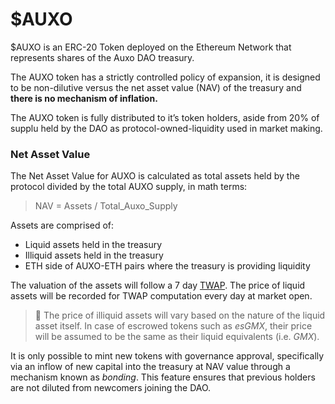 # $AUXO

$AUXO is an ERC-20 Token deployed on the Ethereum Network that represents shares of the Auxo DAO treasury.

The AUXO token has a strictly controlled policy of expansion, it is designed to be non-dilutive versus the net asset value (NAV) of the treasury and **there is no mechanism of inflation.**

The AUXO token is fully distributed to it’s token holders, aside from 20% of supplu held by the DAO as protocol-owned-liquidity used in market making.

### Net Asset Value

The Net Asset Value for AUXO is calculated as total assets held by the protocol divided by the total AUXO supply, in math terms:

> NAV = Assets / Total\_Auxo\_Supply

Assets are comprised of:

* Liquid assets held in the treasury
* Illiquid assets held in the treasury
* ETH side of AUXO-ETH pairs where the treasury is providing liquidity

The valuation of the assets will follow a 7 day [TWAP](https://en.wikipedia.org/wiki/Time-weighted\_average\_price). The price of liquid assets will be recorded for TWAP computation every day at market open.

> 📝 The price of illiquid assets will vary based on the nature of the liquid asset itself. In case of escrowed tokens such as _esGMX_, their price will be assumed to be the same as their liquid equivalents (i.e. _GMX_).

It is only possible to mint new tokens with governance approval, specifically via an inflow of new capital into the treasury at NAV value through a mechanism known as _bonding_. This feature ensures that previous holders are not diluted from newcomers joining the DAO.

